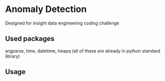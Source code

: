 # Anomaly Detection
Designed for insight data engineering coding challenge
## Used packages
argparse, time, datetime, heapq (all of these are already in python standard library)

## Usage
